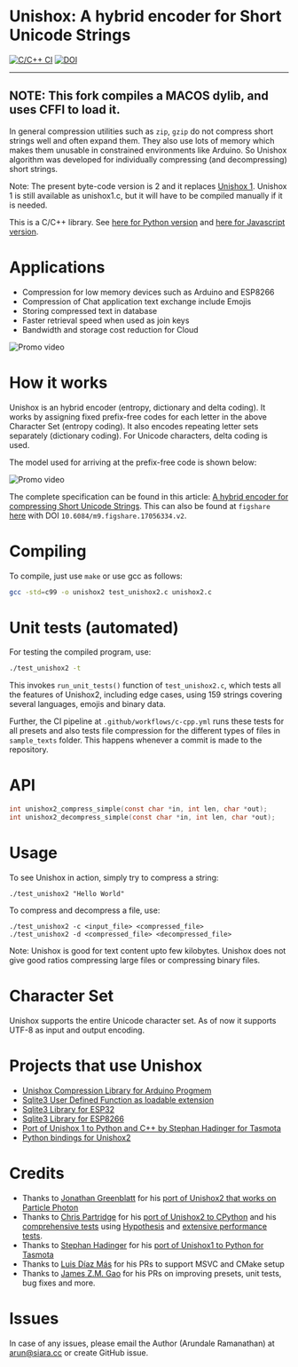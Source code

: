 # Unishox: A hybrid encoder for Short Unicode Strings

[![C/C++ CI](https://github.com/siara-cc/Unishox/actions/workflows/c-cpp.yml/badge.svg)](https://github.com/siara-cc/Unishox/actions/workflows/c-cpp.yml) [![DOI](https://joss.theoj.org/papers/10.21105/joss.03919/status.svg)](https://doi.org/10.21105/joss.03919)

----
NOTE: This fork compiles a MACOS dylib, and uses CFFI to load it.
----

In general compression utilities such as `zip`, `gzip` do not compress short strings well and often expand them. They also use lots of memory which makes them unusable in constrained environments like Arduino.  So Unishox algorithm was developed for individually compressing (and decompressing) short strings.

Note: The present byte-code version is 2 and it replaces [Unishox 1](https://github.com/siara-cc/Unishox2/blob/master/Unishox_Article_1.pdf?raw=true).  Unishox 1 is still available as unishox1.c, but it will have to be compiled manually if it is needed.

This is a C/C++ library.  See [here for Python version](https://github.com/tweedge/unishox2-py3) and [here for Javascript version](https://github.com/siara-cc/Unishox_JS).

# Applications

- Compression for low memory devices such as Arduino and ESP8266
- Compression of Chat application text exchange include Emojis
- Storing compressed text in database
- Faster retrieval speed when used as join keys
- Bandwidth and storage cost reduction for Cloud

![Promo video](https://github.com/siara-cc/Unishox2/blob/master/promo/Banner1.png?raw=true)

# How it works

Unishox is an hybrid encoder (entropy, dictionary and delta coding).  It works by assigning fixed prefix-free codes for each letter in the above Character Set (entropy coding).  It also encodes repeating letter sets separately (dictionary coding).  For Unicode characters, delta coding is used.

The model used for arriving at the prefix-free code is shown below:

![Promo video](https://github.com/siara-cc/Unishox2/blob/master/promo/model.png?raw=true)

The complete specification can be found in this article: [A hybrid encoder for compressing Short Unicode Strings](https://github.com/siara-cc/Unishox2/blob/master/Unishox_Article_2.pdf?raw=true). This can also be found at `figshare` [here](https://figshare.com/articles/preprint/Unishox_A_hybrid_encoder_for_Short_Unicode_Strings/17056334) with DOI `10.6084/m9.figshare.17056334.v2`.

# Compiling

To compile, just use `make` or use gcc as follows:

```sh
gcc -std=c99 -o unishox2 test_unishox2.c unishox2.c
```

# Unit tests (automated)

For testing the compiled program, use:

```sh
./test_unishox2 -t
```

This invokes `run_unit_tests()` function of `test_unishox2.c`, which tests all the features of Unishox2, including edge cases, using 159 strings covering several languages, emojis and binary data.

Further, the CI pipeline at `.github/workflows/c-cpp.yml` runs these tests for all presets and also tests file compression for the different types of files in `sample_texts` folder.  This happens whenever a commit is made to the repository.

# API

```C
int unishox2_compress_simple(const char *in, int len, char *out);
int unishox2_decompress_simple(const char *in, int len, char *out);
```

# Usage

To see Unishox in action, simply try to compress a string:

```
./test_unishox2 "Hello World"
```

To compress and decompress a file, use:

```
./test_unishox2 -c <input_file> <compressed_file>
./test_unishox2 -d <compressed_file> <decompressed_file>
```

Note: Unishox is good for text content upto few kilobytes. Unishox does not give good ratios compressing large files or compressing binary files.

# Character Set

Unishox supports the entire Unicode character set.  As of now it supports UTF-8 as input and output encoding.

# Projects that use Unishox

- [Unishox Compression Library for Arduino Progmem](https://github.com/siara-cc/Unishox_Arduino_Progmem_lib)
- [Sqlite3 User Defined Function as loadable extension](https://github.com/siara-cc/Unishox_Sqlite_UDF)
- [Sqlite3 Library for ESP32](https://github.com/siara-cc/esp32_arduino_sqlite3_lib)
- [Sqlite3 Library for ESP8266](https://github.com/siara-cc/esp_arduino_sqlite3_lib)
- [Port of Unishox 1 to Python and C++ by Stephan Hadinger for Tasmota](https://github.com/arendst/Tasmota/tree/development/tools/unishox)
- [Python bindings for Unishox2](https://github.com/tweedge/unishox2-py3)

# Credits

- Thanks to [Jonathan Greenblatt](https://github.com/leafgarden) for his [port of Unishox2 that works on Particle Photon](https://github.com/siara-cc/Unishox/tree/master/Arduino)
- Thanks to [Chris Partridge](https://github.com/tweedge) for his [port of Unishox2 to CPython](https://github.com/tweedge/unishox2-py3) and his [comprehensive tests](https://github.com/tweedge/unishox2-py3#integration-tests) using [Hypothesis](https://hypothesis.readthedocs.io/en/latest) and [extensive performance tests](https://github.com/tweedge/unishox2-py3#performance).
- Thanks to [Stephan Hadinger](https://github.com/s-hadinger) for his [port of Unishox1 to Python for Tasmota](https://github.com/arendst/Tasmota/tree/development/tools/unishox)
- Thanks to [Luis Díaz Más](https://github.com/piponazo) for his PRs to support MSVC and CMake setup
- Thanks to [James Z.M. Gao](https://github.com/gsm55) for his PRs on improving presets, unit tests, bug fixes and more.

# Issues

In case of any issues, please email the Author (Arundale Ramanathan) at arun@siara.cc or create GitHub issue.
